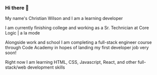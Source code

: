 ### Hi there 👋

My name's Christian Wilson and I am a learning developer

I am currently finishing college and working as a Sr. Technician at Core Logic | a la mode

Alongside work and school I am completing a full-stack engineer course through Code Academy
in hopes of landing my first developer job very soon!

Right now I am learning HTML, CSS, Javascript, React, and other full-stack/web development skills 


